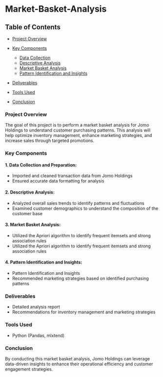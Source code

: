 # Market-Basket-Analysis

## Table of Contents

- [Project Overview](#project-overview)
- [Key Components](#key-components)
  - [Data Collection](#data-collection)
  - [Descriptive Analysis](#descriptive-analysis)
  - [Market Basket Analysis](#market-basket-analysis)
  - [Pattern Identification and Insights](#pattern-identification-and-insights)
 
- [Deliverables](#deliverables)
- [Tools Used](#tools-used)
- [Conclusion](#conclusion)

### Project Overview

The goal of this project is to perform a market basket analysis for Jomo Holdings to understand customer purchasing patterns. This analysis will help optimize inventory management, enhance marketing strategies, and increase sales through targeted promotions.


### Key Components

#### 1. Data Collection and Preparation:

   - Imported and cleaned transaction data from Jomo Holdings
   - Ensured accurate data formatting for analysis

  
#### 2. Descriptive Analysis:

   - Analyzed overall sales trends to identify patterns and fluctuations
   - Examined customer demographics to understand the composition of the customer base

  
#### 3. Market Basket Analysis:

   - Utilized the Apriori algorithm to identify frequent itemsets and strong association rules
   - Utilized the Apriori algorithm to identify frequent itemsets and strong association rules

  
#### 4. Pattern Identification and Insights:

   - Pattern Identification and Insights
   - Recommended marketing strategies based on identified purchasing patterns

  

### Deliverables

- Detailed analysis report
- Recommendations for inventory management and marketing strategies


### Tools Used

- Python (Pandas, mlxtend)


### Conclusion

By conducting this market basket analysis, Jomo Holdings can leverage data-driven insights to enhance their operational efficiency and customer engagement strategies.

